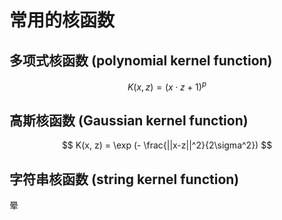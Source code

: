 # 常用的核函数

## 多项式核函数 (polynomial kernel function)
  
$$
K(x, z) = (x\cdot z + 1)^p
$$

## 高斯核函数 (Gaussian kernel function)

$$
K(x, z) = \exp (- \frac{||x-z||^2}{2\sigma^2})
$$

## 字符串核函数 (string kernel function)

晕